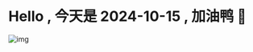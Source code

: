 
# Hello , 今天是 2024-10-15 , 加油鸭 🤭

![img](https://v1.jinrishici.com/all.svg?font-size=18&spacing=4)

